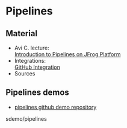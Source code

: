 # Pipelines


## Material

-  Avi C. lecture:  
[Introduction to Pipelines on JFrog Platform](https://www.youtube.com/watch?v=3GvUKcpzmGA)
- Integrations:  
[GitHub Integration](https://www.jfrog.com/confluence/display/JFROG/GitHub+Integration)
- Sources

## Pipelines demos

- [pipelines github demo repository](https://github.com/sdemo/pipelines)


 sdemo/pipelines